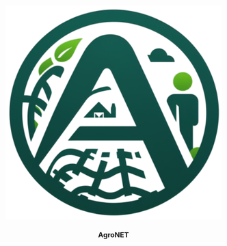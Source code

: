 <br />

<p align="center">
    <img src="https://github.com/Fre0Grella/AgroNET/blob/main/root/img/AgroNET_logo_preview_rev_1.png" alt="Logo" width="700" height="500">



  <h3 align="center">AgroNET</h3>

  <p align="center">
  <!-- some description -->

   
  </p>

</p>
